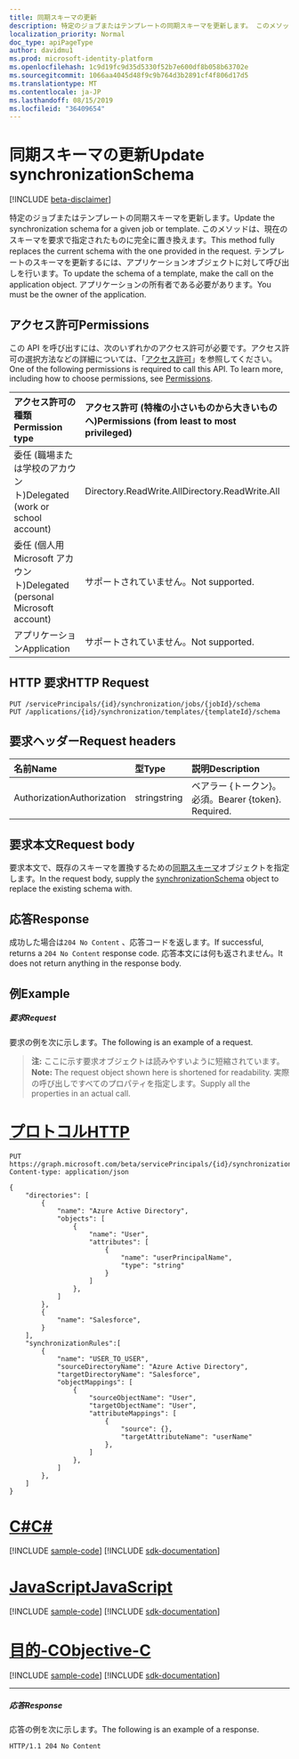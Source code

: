 ```yaml
---
title: 同期スキーマの更新
description: 特定のジョブまたはテンプレートの同期スキーマを更新します。 このメソッドは、現在のスキーマを要求で指定されたものに完全に置き換えます。 テンプレートのスキーマを更新するには、アプリケーションオブジェクトに対して呼び出しを行います。 アプリケーションの所有者である必要があります。
localization_priority: Normal
doc_type: apiPageType
author: davidmu1
ms.prod: microsoft-identity-platform
ms.openlocfilehash: 1c9d19fc9d35d5330f52b7e600df8b058b63702e
ms.sourcegitcommit: 1066aa4045d48f9c9b764d3b2891cf4f806d17d5
ms.translationtype: MT
ms.contentlocale: ja-JP
ms.lasthandoff: 08/15/2019
ms.locfileid: "36409654"
---
```

# <a name="update-synchronizationschema"></a><span data-ttu-id="8b7f2-106">同期スキーマの更新</span><span class="sxs-lookup"><span data-stu-id="8b7f2-106">Update synchronizationSchema</span></span>

[!INCLUDE [beta-disclaimer](../../includes/beta-disclaimer.md)]

<span data-ttu-id="8b7f2-107">特定のジョブまたはテンプレートの同期スキーマを更新します。</span><span class="sxs-lookup"><span data-stu-id="8b7f2-107">Update the synchronization schema for a given job or template.</span></span> <span data-ttu-id="8b7f2-108">このメソッドは、現在のスキーマを要求で指定されたものに完全に置き換えます。</span><span class="sxs-lookup"><span data-stu-id="8b7f2-108">This method fully replaces the current schema with the one provided in the request.</span></span> <span data-ttu-id="8b7f2-109">テンプレートのスキーマを更新するには、アプリケーションオブジェクトに対して呼び出しを行います。</span><span class="sxs-lookup"><span data-stu-id="8b7f2-109">To update the schema of a template, make the call on the application object.</span></span> <span data-ttu-id="8b7f2-110">アプリケーションの所有者である必要があります。</span><span class="sxs-lookup"><span data-stu-id="8b7f2-110">You must be the owner of the application.</span></span>

## <a name="permissions"></a><span data-ttu-id="8b7f2-111">アクセス許可</span><span class="sxs-lookup"><span data-stu-id="8b7f2-111">Permissions</span></span>
<span data-ttu-id="8b7f2-p103">この API を呼び出すには、次のいずれかのアクセス許可が必要です。アクセス許可の選択方法などの詳細については、「[アクセス許可](/graph/permissions-reference)」を参照してください。</span><span class="sxs-lookup"><span data-stu-id="8b7f2-p103">One of the following permissions is required to call this API. To learn more, including how to choose permissions, see [Permissions](/graph/permissions-reference).</span></span>

|<span data-ttu-id="8b7f2-114">アクセス許可の種類</span><span class="sxs-lookup"><span data-stu-id="8b7f2-114">Permission type</span></span>                        | <span data-ttu-id="8b7f2-115">アクセス許可 (特権の小さいものから大きいものへ)</span><span class="sxs-lookup"><span data-stu-id="8b7f2-115">Permissions (from least to most privileged)</span></span>              |
|:--------------------------------------|:---------------------------------------------------------|
|<span data-ttu-id="8b7f2-116">委任 (職場または学校のアカウント)</span><span class="sxs-lookup"><span data-stu-id="8b7f2-116">Delegated (work or school account)</span></span>     |<span data-ttu-id="8b7f2-117">Directory.ReadWrite.All</span><span class="sxs-lookup"><span data-stu-id="8b7f2-117">Directory.ReadWrite.All</span></span>  |
|<span data-ttu-id="8b7f2-118">委任 (個人用 Microsoft アカウント)</span><span class="sxs-lookup"><span data-stu-id="8b7f2-118">Delegated (personal Microsoft account)</span></span> |<span data-ttu-id="8b7f2-119">サポートされていません。</span><span class="sxs-lookup"><span data-stu-id="8b7f2-119">Not supported.</span></span>|
|<span data-ttu-id="8b7f2-120">アプリケーション</span><span class="sxs-lookup"><span data-stu-id="8b7f2-120">Application</span></span>                            |<span data-ttu-id="8b7f2-121">サポートされていません。</span><span class="sxs-lookup"><span data-stu-id="8b7f2-121">Not supported.</span></span>| 

## <a name="http-request"></a><span data-ttu-id="8b7f2-122">HTTP 要求</span><span class="sxs-lookup"><span data-stu-id="8b7f2-122">HTTP Request</span></span>
<!-- { "blockType": "ignored" } -->
```http
PUT /servicePrincipals/{id}/synchronization/jobs/{jobId}/schema
PUT /applications/{id}/synchronization/templates/{templateId}/schema
```

## <a name="request-headers"></a><span data-ttu-id="8b7f2-123">要求ヘッダー</span><span class="sxs-lookup"><span data-stu-id="8b7f2-123">Request headers</span></span>

| <span data-ttu-id="8b7f2-124">名前</span><span class="sxs-lookup"><span data-stu-id="8b7f2-124">Name</span></span>           | <span data-ttu-id="8b7f2-125">型</span><span class="sxs-lookup"><span data-stu-id="8b7f2-125">Type</span></span>    | <span data-ttu-id="8b7f2-126">説明</span><span class="sxs-lookup"><span data-stu-id="8b7f2-126">Description</span></span>|
|:---------------|:--------|:-----------|
| <span data-ttu-id="8b7f2-127">Authorization</span><span class="sxs-lookup"><span data-stu-id="8b7f2-127">Authorization</span></span>  | <span data-ttu-id="8b7f2-128">string</span><span class="sxs-lookup"><span data-stu-id="8b7f2-128">string</span></span>  | <span data-ttu-id="8b7f2-p104">ベアラー {トークン}。必須。</span><span class="sxs-lookup"><span data-stu-id="8b7f2-p104">Bearer {token}. Required.</span></span> |

## <a name="request-body"></a><span data-ttu-id="8b7f2-131">要求本文</span><span class="sxs-lookup"><span data-stu-id="8b7f2-131">Request body</span></span>

<span data-ttu-id="8b7f2-132">要求本文で、既存のスキーマを置換するための[同期スキーマ](../resources/synchronization-synchronizationschema.md)オブジェクトを指定します。</span><span class="sxs-lookup"><span data-stu-id="8b7f2-132">In the request body, supply the [synchronizationSchema](../resources/synchronization-synchronizationschema.md) object to replace the existing schema with.</span></span>

## <a name="response"></a><span data-ttu-id="8b7f2-133">応答</span><span class="sxs-lookup"><span data-stu-id="8b7f2-133">Response</span></span>

<span data-ttu-id="8b7f2-134">成功した場合は`204 No Content` 、応答コードを返します。</span><span class="sxs-lookup"><span data-stu-id="8b7f2-134">If successful, returns a `204 No Content` response code.</span></span> <span data-ttu-id="8b7f2-135">応答本文には何も返されません。</span><span class="sxs-lookup"><span data-stu-id="8b7f2-135">It does not return anything in the response body.</span></span>

## <a name="example"></a><span data-ttu-id="8b7f2-136">例</span><span class="sxs-lookup"><span data-stu-id="8b7f2-136">Example</span></span>

##### <a name="request"></a><span data-ttu-id="8b7f2-137">要求</span><span class="sxs-lookup"><span data-stu-id="8b7f2-137">Request</span></span>
<span data-ttu-id="8b7f2-138">要求の例を次に示します。</span><span class="sxs-lookup"><span data-stu-id="8b7f2-138">The following is an example of a request.</span></span>

><span data-ttu-id="8b7f2-139">**注:** ここに示す要求オブジェクトは読みやすいように短縮されています。</span><span class="sxs-lookup"><span data-stu-id="8b7f2-139">**Note:** The request object shown here is shortened for readability.</span></span> <span data-ttu-id="8b7f2-140">実際の呼び出しですべてのプロパティを指定します。</span><span class="sxs-lookup"><span data-stu-id="8b7f2-140">Supply all the properties in an actual call.</span></span>

# <a name="httptabhttp"></a>[<span data-ttu-id="8b7f2-141">プロトコル</span><span class="sxs-lookup"><span data-stu-id="8b7f2-141">HTTP</span></span>](#tab/http)
<!-- {
  "blockType": "request",
  "name": "update_synchronizationschema"
}-->
```http
PUT https://graph.microsoft.com/beta/servicePrincipals/{id}/synchronization/jobs/{jobId}/schema
Content-type: application/json

{
    "directories": [
        {
            "name": "Azure Active Directory",
            "objects": [
                {
                    "name": "User",
                    "attributes": [
                        {
                            "name": "userPrincipalName",
                            "type": "string"
                        }
                    ]
                },
            ]
        },
        {
            "name": "Salesforce",
        }
    ],
    "synchronizationRules":[
        {
            "name": "USER_TO_USER",
            "sourceDirectoryName": "Azure Active Directory",
            "targetDirectoryName": "Salesforce",
            "objectMappings": [
                {
                    "sourceObjectName": "User",
                    "targetObjectName": "User",
                    "attributeMappings": [
                        {
                            "source": {},
                            "targetAttributeName": "userName"
                        },
                    ]
                },
            ]
        },
    ]
}

```
# <a name="ctabcsharp"></a>[<span data-ttu-id="8b7f2-142">C#</span><span class="sxs-lookup"><span data-stu-id="8b7f2-142">C#</span></span>](#tab/csharp)
[!INCLUDE [sample-code](../includes/snippets/csharp/update-synchronizationschema-csharp-snippets.md)]
[!INCLUDE [sdk-documentation](../includes/snippets/snippets-sdk-documentation-link.md)]

# <a name="javascripttabjavascript"></a>[<span data-ttu-id="8b7f2-143">JavaScript</span><span class="sxs-lookup"><span data-stu-id="8b7f2-143">JavaScript</span></span>](#tab/javascript)
[!INCLUDE [sample-code](../includes/snippets/javascript/update-synchronizationschema-javascript-snippets.md)]
[!INCLUDE [sdk-documentation](../includes/snippets/snippets-sdk-documentation-link.md)]

# <a name="objective-ctabobjc"></a>[<span data-ttu-id="8b7f2-144">目的-C</span><span class="sxs-lookup"><span data-stu-id="8b7f2-144">Objective-C</span></span>](#tab/objc)
[!INCLUDE [sample-code](../includes/snippets/objc/update-synchronizationschema-objc-snippets.md)]
[!INCLUDE [sdk-documentation](../includes/snippets/snippets-sdk-documentation-link.md)]

---


##### <a name="response"></a><span data-ttu-id="8b7f2-145">応答</span><span class="sxs-lookup"><span data-stu-id="8b7f2-145">Response</span></span>
<span data-ttu-id="8b7f2-146">応答の例を次に示します。</span><span class="sxs-lookup"><span data-stu-id="8b7f2-146">The following is an example of a response.</span></span>
<!-- {
  "blockType": "response",
  "truncated": true,
  "@odata.type": "microsoft.graph.synchronizationSchema"
} -->
```http
HTTP/1.1 204 No Content
```

<!-- uuid: 8fcb5dbc-d5aa-4681-8e31-b001d5168d79
2015-10-25 14:57:30 UTC -->
<!--
{
  "type": "#page.annotation",
  "description": "Update synchronizationschema",
  "keywords": "",
  "section": "documentation",
  "tocPath": "",
  "suppressions": [
  ]
}
-->
